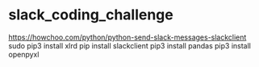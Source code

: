 # slack_coding_challenge

https://howchoo.com/python/python-send-slack-messages-slackclient
sudo pip3 install xlrd
pip install slackclient
pip3 install pandas
pip3 install openpyxl